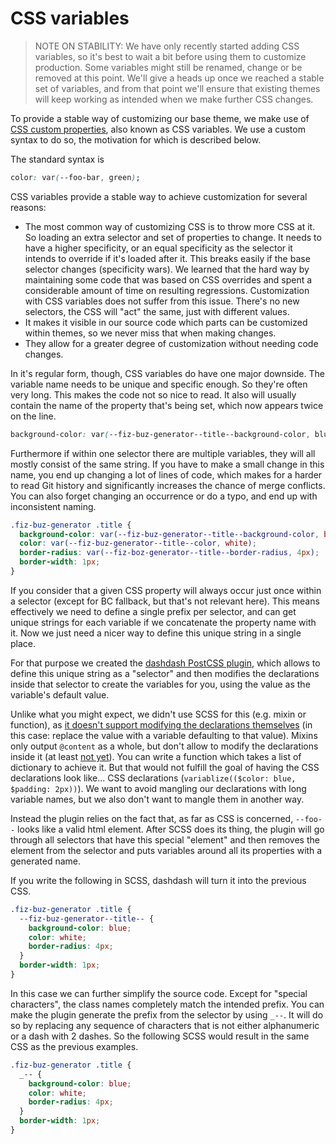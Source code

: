 # CSS variables

> NOTE ON STABILITY: We have only recently started adding CSS variables, so it's best to wait a bit before using them to customize production. Some variables might still be renamed, change or be removed at this point. We'll give a heads up once we reached a stable set of variables, and from that point we'll ensure that existing themes will keep working as intended when we make further CSS changes.

To provide a stable way of customizing our base theme, we make use of [CSS custom properties](https://developer.mozilla.org/en-US/docs/Web/CSS/Using\_CSS\_custom\_properties), also known as CSS variables. We use a custom syntax to do so, the motivation for which is described below.

The standard syntax is&#x20;

```css
color: var(--foo-bar, green);
```

CSS variables provide a stable way to achieve customization for several reasons:

* The most common way of customizing CSS is to throw more CSS at it. So loading an extra selector and set of properties to change. It needs to have a higher specificity, or an equal specificity as the selector it intends to override if it's loaded after it. This breaks easily if the base selector changes (specificity wars). We learned that the hard way by maintaining some code that was based on CSS overrides and spent a considerable amount of time on resulting regressions. Customization with CSS variables does not suffer from this issue. There's no new selectors, the CSS will "act" the same, just with different values.
* It makes it visible in our source code which parts can be customized within themes, so we never miss that when making changes.
* They allow for a greater degree of customization without needing code changes.

In it's regular form, though, CSS variables do have one major downside. The variable name needs to be unique and specific enough. So they're often very long. This makes the code not so nice to read. It also will usually contain the name of the property that's being set, which now appears twice on the line.

```css
background-color: var(--fiz-buz-generator--title--background-color, blue);
```

Furthermore if within one selector there are multiple variables, they will all mostly consist of the same string. If you have to make a small change in this name, you end up changing a lot of lines of code, which makes for a harder to read Git history and significantly increases the chance of merge conflicts. You can also forget changing an occurrence or do a typo, and end up with inconsistent naming.

```css
.fiz-buz-generator .title {
  background-color: var(--fiz-buz-generator--title--background-color, blue);
  color: var(--fiz-buz-generator--title--color, white);
  border-radius: var(--fiz-boz-generator--title--border-radius, 4px);
  border-width: 1px;
}
```

If you consider that a given CSS property will always occur just once within a selector (except for BC fallback, but that's not relevant here). This means effectively we need to define a single prefix per selector, and can get unique strings for each variable if we concatenate the property name with it. Now we just need a nicer way to define this unique string in a single place.

For that purpose we created the [dashdash PostCSS plugin](https://github.com/greenpeace/planet4-dashdash), which allows to define this unique string as a "selector" and then modifies the declarations inside that selector to create the variables for you, using the value as the variable's default value.

Unlike what you might expect, we didn't use SCSS for this (e.g. mixin or function), as [it doesn't support modifying the declarations themselves](https://github.com/sass/sass/issues/1582) (in this case: replace the value with a variable defaulting to that value). Mixins only output `@content` as a whole, but don't allow to modify the declarations inside it (at least [not yet](https://github.com/sass/sass/issues/1582)). You can write a function which takes a list of dictionary to achieve it. But that would not fulfill the goal of having the CSS declarations look like... CSS declarations (`variablize(($color: blue, $padding: 2px))`). We want to avoid mangling our declarations with long variable names, but we also don't want to mangle them in another way.

Instead the plugin relies on the fact that, as far as CSS is concerned, `--foo--` looks like a valid html element. After SCSS does its thing, the plugin will go through all selectors that have this special "element" and then removes the element from the selector and puts variables around all its properties with a generated name.

If you write the following in SCSS, dashdash will turn it into the previous CSS.

```css
.fiz-buz-generator .title {
  --fiz-buz-generator--title-- {
    background-color: blue;
    color: white;
    border-radius: 4px;
  }
  border-width: 1px;
}
```

In this case we can further simplify the source code. Except for "special characters", the class names completely match the intended prefix. You can make the plugin generate the prefix from the selector by using `_--`. It will do so by replacing any sequence of characters that is not either alphanumeric or a dash with 2 dashes. So the following SCSS would result in the same CSS as the previous examples.

```css
.fiz-buz-generator .title {
  _-- {
    background-color: blue;
    color: white;
    border-radius: 4px;
  }
  border-width: 1px;
}
```
